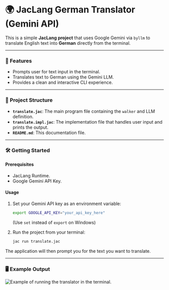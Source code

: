 # 🌍 JacLang German Translator (Gemini API)

This is a simple **JacLang project** that uses Google Gemini via `byllm` to translate English text into **German** directly from the terminal.

---

### 🚀 Features

-   Prompts user for text input in the terminal.
-   Translates text to German using the Gemini LLM.
-   Provides a clean and interactive CLI experience.

---

### 📂 Project Structure

-   **`translate.jac`**: The main program file containing the `walker` and LLM definition.
-   **`translate.impl.jac`**: The implementation file that handles user input and prints the output.
-   **`README.md`**: This documentation file.

---

### 🛠️ Getting Started

#### Prerequisites

-   JacLang Runtime.
-   Google Gemini API Key.

#### Usage

1.  Set your Gemini API key as an environment variable:
    ```bash
    export GOOGLE_API_KEY="your_api_key_here"
    ```
    (Use `set` instead of `export` on Windows)

2.  Run the project from your terminal:
    ```bash
    jac run translate.jac
    ```

The application will then prompt you for the text you want to translate.

---

### 🖥️ Example Output

![Example of running the translator in the terminal.](image_090500.png)
